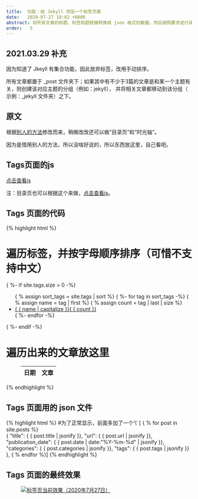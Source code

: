```yaml
---
title:  功能：给 Jekyll 添加一个标签页面  
date:   2020-07-27 18:02 +0800
abstract: 将所有文章的标题、标签和超链接转换成 json 格式的数据，然后按照要求进行读取、筛选和组装。
order:   5
---
```

## 2021.03.29 补充
因为知道了 Jkeyll 有集合功能，因此放弃标签，改用手动排序。

所有文章都置于 _post 文件夹下；如果其中有不少于3篇的文章是和某一个主题有关，则创建该对应主题的分组（例如：jekyll），
并将相关文章都移动到该分组（ 示例：_jekyll 文件夹）之下。

## 原文
根据[别人的方法](https://blog.fooleap.org/jekyll-tags-page.html)修改而来，稍微改改还可以做“目录页”和“时光轴”。

因为是借用别人的方法，所以没啥好说的，所以东西放这里，自己看吧。

## Tags页面的js

<a href="{{ site.baseurl | relative_url }}/assets/js/wzm_tags.js">点击查看js</a>
<p class="post-body-mark">
注：目录页也可以根据这个来做，<a href="{{ site.baseurl | relative_url }}/assets/js/wzm_categories.js">点击查看js</a>。
</p>

## Tags 页面的代码

{% highlight html %}
# 遍历标签，并按字母顺序排序（可惜不支持中文）
{ %- if site.tags.size > 0 -%}     
<ul class="list-unstyled mb-0 row">
    { % assign sort_tags = site.tags | sort %}
    { %- for tag in sort_tags -%}
    { % assign name = tag | first %}
    { % assign count = tag | last | size %}
    <li class="col-auto page-tags-group-item">
        <a class="page-tags-group-item-btn" href="javascript:void(0)" data-tag-name="{ { name }}">
            { { name | capitalize }}<span>{ { count }}</span>
        </a>
    </li>
    { %- endfor -%}
</ul>
{ %- endif -%}

# 遍历出来的文章放这里
<div class="page-tags-content">     
    <div id="error" class="page-tags-error"></div>
    <figure class="post-content-table">
        <table class="table">
            <thead><tr><th>日期</th><th>文章</th></tr></thead>
            <tbody id="page-tags-table-tbody"></tbody>
        </table>
    </figure>
</div>
{% endhighlight %} 

## Tags 页面用的 json 文件

{% highlight html %}
#为了正常显示，前面多加了一个‘\’
\[ { % for post in site.posts %}    
    {
        "title":    { { post.title | jsonify }},
        "url":      { { post.url | jsonify }},
        "publication_date":     { { post.date | date:"%Y-%m-%d" | jsonify }},
        "categories":   { { post.categories | jsonify }},
        "tags":     { { post.tags | jsonify }}
    },
{ % endfor %}]
{% endhighlight %} 

## Tags 页面的最终效果

<figure class="post-body-img-figure">
    <div class="row justify-content-center">
        <div class="col-12 col-lg-12">
            <a class="d-block" href="{{ site.baseurl | relative_url }}/assets/post/2020-07-27-add-a-tag-page-to-jekyll/page_tags_0727.jpg">
                <img class="w-100" src="{{ site.baseurl | relative_url }}/assets/post/2020-07-27-add-a-tag-page-to-jekyll/page_tags_0727.jpg" alt="标签页当前效果（2020年7月27日）">
            </a>
        </div>
    </div>
</figure>